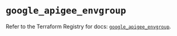 # `google_apigee_envgroup`

Refer to the Terraform Registry for docs: [`google_apigee_envgroup`](https://registry.terraform.io/providers/hashicorp/google-beta/5.39.1/docs/resources/google_apigee_envgroup).

